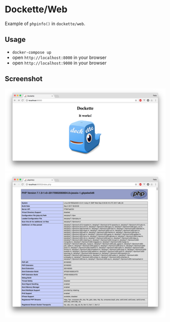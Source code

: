 # Dockette/Web

Example of `phpinfo()` in `dockette/web`.

## Usage

- `docker-compose up`
- open `http://localhost:8000` in your browser
- open `http://localhost:9000` in your browser

## Screenshot

![dockette](screenshot.png "Dockette/Web")
![dockette](screenshot2.png "Dockette/Web")
